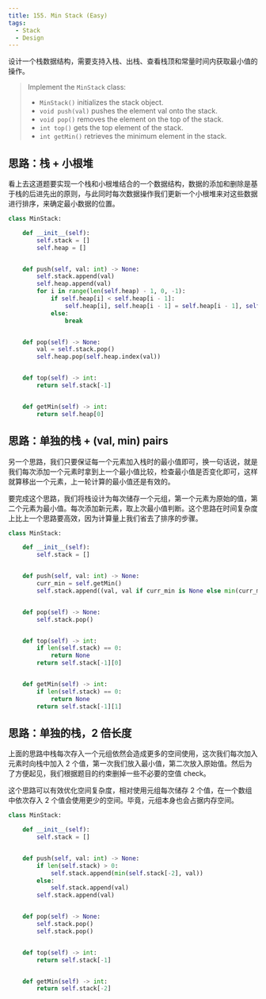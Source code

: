 ```yaml
---
title: 155. Min Stack (Easy)
tags:
  - Stack
  - Design
---
```


设计一个栈数据结构，需要支持入栈、出栈、查看栈顶和常量时间内获取最小值的操作。

> Implement the `MinStack` class:
>
> - `MinStack()` initializes the stack object.
> - `void push(val)` pushes the element val onto the stack.
> - `void pop()` removes the element on the top of the stack.
> - `int top()` gets the top element of the stack.
> - `int getMin()` retrieves the minimum element in the stack.

<!-- more -->

## 思路：栈 + 小根堆

看上去这道题要实现一个栈和小根堆结合的一个数据结构，数据的添加和删除是基于栈的后进先出的原则，与此同时每次数据操作我们更新一个小根堆来对这些数据进行排序，来确定最小数据的位置。

```python
class MinStack:

    def __init__(self):
        self.stack = []
        self.heap = []


    def push(self, val: int) -> None:
        self.stack.append(val)
        self.heap.append(val)
        for i in range(len(self.heap) - 1, 0, -1):
            if self.heap[i] < self.heap[i - 1]:
                self.heap[i], self.heap[i - 1] = self.heap[i - 1], self.heap[i]
            else:
                break


    def pop(self) -> None:
        val = self.stack.pop()
        self.heap.pop(self.heap.index(val))


    def top(self) -> int:
        return self.stack[-1]


    def getMin(self) -> int:
        return self.heap[0]
```

## 思路：单独的栈 + (val, min) pairs

另一个思路，我们只要保证每一个元素加入栈时的最小值即可，换一句话说，就是我们每次添加一个元素时拿到上一个最小值比较，检查最小值是否变化即可，这样就算移出一个元素，上一轮计算的最小值还是有效的。

要完成这个思路，我们将栈设计为每次储存一个元组，第一个元素为原始的值，第二个元素为最小值。每次添加新元素，取上次最小值判断。这个思路在时间复杂度上比上一个思路要高效，因为计算量上我们省去了排序的步骤。

```python
class MinStack:

    def __init__(self):
        self.stack = []


    def push(self, val: int) -> None:
        curr_min = self.getMin()
        self.stack.append((val, val if curr_min is None else min(curr_min, val)))


    def pop(self) -> None:
        self.stack.pop()


    def top(self) -> int:
        if len(self.stack) == 0:
            return None
        return self.stack[-1][0]


    def getMin(self) -> int:
        if len(self.stack) == 0:
            return None
        return self.stack[-1][1]
```

## 思路：单独的栈，2 倍长度

上面的思路中栈每次存入一个元组依然会造成更多的空间使用，这次我们每次加入元素时向栈中加入 2 个值，第一次我们放入最小值，第二次放入原始值。然后为了方便起见，我们根据题目的约束删掉一些不必要的空值 check。

这个思路可以有效优化空间复杂度，相对使用元组每次储存 2 个值，在一个数组中依次存入 2 个值会使用更少的空间。毕竟，元组本身也会占据内存空间。

```python
class MinStack:

    def __init__(self):
        self.stack = []


    def push(self, val: int) -> None:
        if len(self.stack) > 0:
            self.stack.append(min(self.stack[-2], val))
        else:
            self.stack.append(val)
        self.stack.append(val)


    def pop(self) -> None:
        self.stack.pop()
        self.stack.pop()


    def top(self) -> int:
        return self.stack[-1]


    def getMin(self) -> int:
        return self.stack[-2]
```
